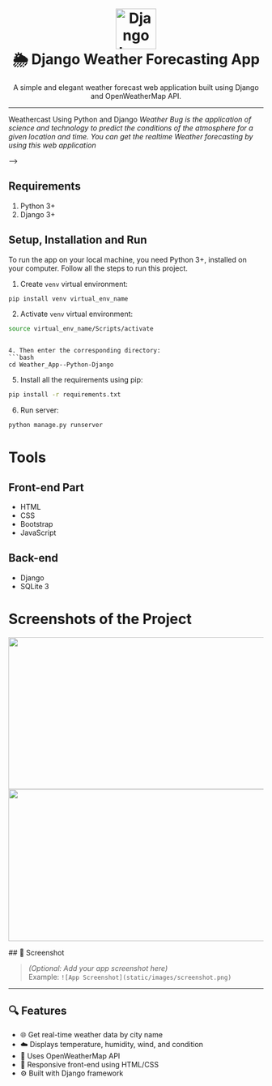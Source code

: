 
<h1 align="center">
  <img src="https://img.icons8.com/color/96/django.png" alt="Django Logo" width="80" height="80"/>
  <br>
  🌦️ Django Weather Forecasting App
</h1>

<p align="center">
  A simple and elegant weather forecast web application built using Django and OpenWeatherMap API.
</p>

---


Weathercast Using Python and Django 
*Weather Bug is the application of science and technology to predict the conditions of the atmosphere for a given location and time. You can get the realtime Weather forecasting by using this web application*


-->

## Requirements
1.  Python 3+
2.  Django 3+

## Setup, Installation and Run

To run the app on your local machine, you need Python 3+, installed on your computer. Follow all the steps to run this project.
   
1.  Create `venv` virtual environment:
```bash
pip install venv virtual_env_name
```
    
2.  Activate `venv` virtual environment:
```bash
source virtual_env_name/Scripts/activate
```


```

4. Then enter the corresponding directory:
```bash
cd Weather_App--Python-Django
```
    
5. Install all the requirements using pip:
```bash
pip install -r requirements.txt
``` 

6.	Run server:
```bash
python manage.py runserver
```

# Tools
## Front-end Part
* HTML
* CSS
* Bootstrap
* JavaScript
## Back-end
* Django
* SQLite 3

# Screenshots of the Project
<p align="center">
  <img width="660" height="300" src="static/ss/a.png">
  <img width="660" height="300" src="static/ss/b.png">
</p>
## 📸 Screenshot

> *(Optional: Add your app screenshot here)*  
> Example: `![App Screenshot](static/images/screenshot.png)`

---

## 🔍 Features

- 🌐 Get real-time weather data by city name
- ☁️ Displays temperature, humidity, wind, and condition
- 📡 Uses OpenWeatherMap API
- 📱 Responsive front-end using HTML/CSS
- ⚙️ Built with Django framework

